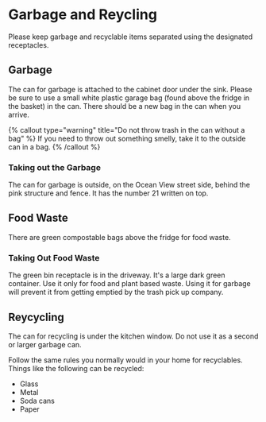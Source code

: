 # Garbage and Reycling

Please keep garbage and recyclable items separated using the designated receptacles.

## Garbage

The can for garbage is attached to the cabinet door under the sink. Please be sure to use a small white plastic garage bag (found above the fridge in the basket) in the can. There should be a new bag in the can when you arrive.

{% callout type="warning" title="Do not throw trash in the can without a bag" %}
If you need to throw out something smelly, take it to the outside can in a bag.
{% /callout %}

### Taking out the Garbage

The can for garbage is outside, on the Ocean View street side, behind the pink structure and fence. It has the number 21 written on top.

## Food Waste

There are green compostable bags above the fridge for food waste.

### Taking Out Food Waste

The green bin receptacle is in the driveway. It's a large dark green container. Use it only for food and plant based waste. Using it for garbage will prevent it from getting emptied by the trash pick up company.

## Reycycling

The can for recycling is under the kitchen window. Do not use it as a second or larger garbage can.

Follow the same rules you normally would in your home for recyclables. Things like the following can be recycled:

- Glass
- Metal
- Soda cans
- Paper
